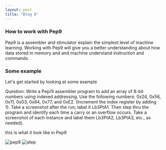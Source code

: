 ```yaml
---
layout: post
title: "Blog 8"
---
```


### How to work with Pep9

Pep9 is a assembler and stimulator explain the simplest level of machine learning. Working with Pep9 will give you a better understanding about how data stored in memory and and machine understand instruction and commands.

### Some example 

Let's get started by looking at some example

Question: Write a Pep/9 assembler program to add an array of 8-bit numbers using indexed addressing. Use the following numbers: 0x24, 0x56, 0x11, 0x03, 0x84, 0x77, and 0xE2. (Increment the index register by adding 1). Take a screenshot after the run; label it Lb3PtA1. Then step thru the program and identify each time a carry or an overflow occurs. Take a screenshot of each instance and label them Lb3PtA2, Lb3PtA3, etc., as needed).

this is what it look like in Pep9

![pep9](/emerald/img/pep9-1.png "pep9")
![step](/emerald/img/pep9-2.png "step")